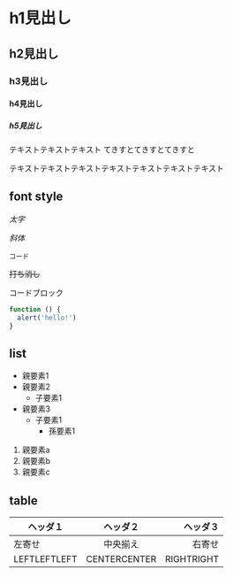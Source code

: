 # h1見出し
## h2見出し
### h3見出し
#### h4見出し
##### h5見出し

テキストテキストテキスト
てきすとてきすとてきすと

テキストテキストテキストテキストテキストテキストテキスト

## font style

*太字*

_斜体_

`コード`

~~打ち消し~~

コードブロック
```javascript
function () {
  alert('hello!')
}
```

## list

* 親要素1
* 親要素2
  * 子要素1
* 親要素3
  * 子要素1
    * 孫要素1

1. 親要素a
1. 親要素b
1. 親要素c

## table 

|ヘッダ１|ヘッダ２|ヘッダ３|
|---|:---:|---:|
|左寄せ|中央揃え|右寄せ|
|LEFTLEFTLEFT|CENTERCENTER|RIGHTRIGHT|
